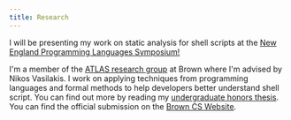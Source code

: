 ```yaml
---
title: Research
---
```


I will be presenting my work on static analysis for shell scripts at the [New England Programming Languages Symposium!](https://nepls.org/Events/34/)

I'm a member of the [ATLAS research group](https://atlas.cs.brown.edu/) at Brown where I'm advised by Nikos Vasilakis. I work on applying techniques from programming languages and formal methods to help developers better understand shell script. You can find out more by reading my [undergraduate honors thesis](https://drive.google.com/file/d/1GNCjBlvcHm7y81qqpyAtrOLwbjxKEiEC/view?usp=sharing). You can find the official submission on the [Brown CS Website](https://cs.brown.edu/research/pubs/theses/ugrad/).
